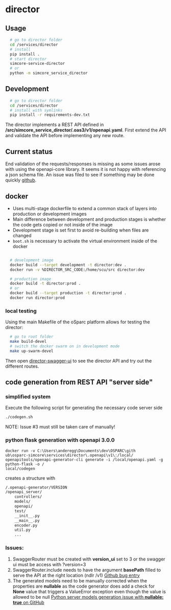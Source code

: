 # director

## Usage

```bash
  # go to director folder
  cd /services/director
  # install
  pip install .
  # start director
  simcore-service-director
  # or
  python -m simcore_service_director
```

## Development

```bash
  # go to director folder
  cd /services/director
  # install with symlinks
  pip install -r requirements-dev.txt  
```

The director implements a REST API defined in __/src/simcore_service_director/.oas3/v1/openapi.yaml__.
First extend the API and validate the API before implementing any new route.

## Current status

End validation of the requests/responses is missing as some issues arose with using the openapi-core library. It seems it is not happy with referencing a json schema file. An issue was filed to see if something may be done quickly [github](https://github.com/p1c2u/openapi-core/issues/90).


## docker

- Uses multi-stage dockerfile to extend a common stack of layers into production or development images
- Main difference between development and production stages is whether the code gets copied or not inside of the image
- Development stage is set first to avoid re-building when files are changed
- ``boot.sh`` is necessary to activate the virtual environment inside of the docker

```bash

  # development image
  docker build --target development -t director:dev .
  docker run -v %DIRECTOR_SRC_CODE:/home/scu/src director:dev

  # production image
  docker build -t director:prod .
  # or
  docker build --target production -t director:prod .
  docker run director:prod

```

### local testing

Using the main Makefile of the oSparc platform allows for testing the director:

```bash
  # go to root folder
  make build-devel
  # switch the docker swarm on in development mode
  make up-swarm-devel
```

Then open [director-swagger-ui](http://localhost:8001/apidoc/) to see the director API and try out the different routes.

## code generation from REST API "server side"

### simplified system

Execute the following script for generating the necessary code server side

```bash
./codegen.sh
```

NOTE: Issue #3 must still be taken care of manually!

### python flask generation with openapi 3.0.0

```docker
docker run -v C:\Users\anderegg\Documents\dev\OSPARC\gith
ub\osparc-simcore\services\director\.openapi\v1\:/local/ openapitools/openapi-generator-cli generate -i /local/openapi.yaml -g python-flask -o /
local/codegen
```

creates a structure with

```bash
/.openapi-generator/VERSION
/openapi_server/
    controllers/
    models/
    openapi/
    test/
    __init__.py
    __main__.py
    encoder.py
    util.py
    ...
```

### Issues:

1. SwaggerRouter must be created with __version_ui__ set to 3 or the swagger ui must be access with ?version=3
2. SwaggerRouter.include needs to have the argument __basePath__ filled to serve the API at the right location (ndlr /v1)  [Github bug entry](https://github.com/aamalev/aiohttp_apiset/issues/45)
3. The generated models need to be manually corrected when the properties are __nullable__ as the code generator does add a check for __None__ value that triggers a ValueError exception even though the value is allowed to be null [Python server models generation issue with __nullable: true__ on GitHub](https://github.com/OpenAPITools/openapi-generator/issues/579)